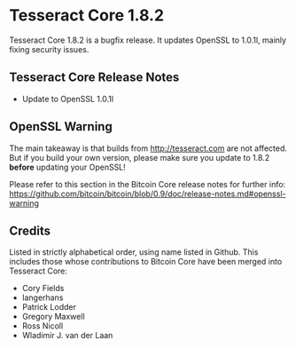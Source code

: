# Tesseract Core 1.8.2

Tesseract Core 1.8.2 is a bugfix release. It updates OpenSSL to 1.0.1l, mainly fixing security issues.

## Tesseract Core Release Notes

* Update to OpenSSL 1.0.1l


## OpenSSL Warning

The main takeaway is that builds from http://tesseract.com are not affected. But if you build your own version,
please make sure you update to 1.8.2 **before** updating your OpenSSL!

Please refer to this section in the Bitcoin Core release notes for further info: https://github.com/bitcoin/bitcoin/blob/0.9/doc/release-notes.md#openssl-warning


## Credits

Listed in strictly alphabetical order, using name listed in Github. This
includes those whose contributions to Bitcoin Core have been merged
into Tesseract Core:

* Cory Fields
* langerhans
* Patrick Lodder
* Gregory Maxwell
* Ross Nicoll
* Wladimir J. van der Laan
